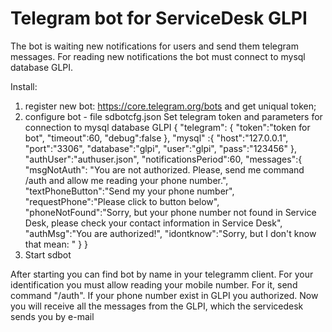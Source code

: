 # Telegram bot for ServiceDesk GLPI

The bot is waiting new notifications for users and send them telegram messages. For reading new notifications the bot must connect to mysql database GLPI. 

Install:
1. register new bot: https://core.telegram.org/bots and get uniqual token;
2. configure bot - file sdbotcfg.json
   Set telegram token and parameters for connection to mysql database GLPI
    {
        "telegram": {
            "token":"token for bot",
            "timeout":60,
            "debug":false
        }, 
        "mysql"  :{
            "host":"127.0.0.1",
            "port":"3306",
            "database":"glpi",
            "user":"glpi",
            "pass":"123456"
        },
        "authUser":"authuser.json",
        "notificationsPeriod":60,
        "messages":{
            "msgNotAuth": "You are not authorized. Please, send me command /auth and allow me reading your phone number.",
            "textPhoneButton":"Send my your phone number",
            "requestPhone":"Please click to button below",
            "phoneNotFound":"Sorry, but your phone number not found in Service Desk, please check your contact information in Service Desk",
            "authMsg":"You are authorized!",
            "idontknow":"Sorry, but I don't know that mean: "
        }
    }
3. Start sdbot

After starting you can find bot by name in your telegramm client. For your identification you must allow reading your mobile number. For it, send command    "/auth". If your phone number exist in GLPI you authorized. Now you will receive all the messages from the GLPI, which the servicedesk sends you by e-mail



